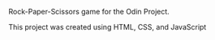 Rock-Paper-Scissors game for the Odin Project.

This project was created using HTML, CSS, and JavaScript

